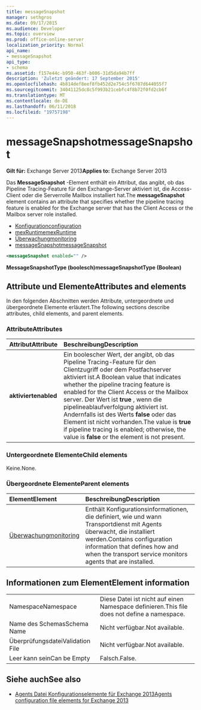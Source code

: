 ```yaml
---
title: messageSnapshot
manager: sethgros
ms.date: 09/17/2015
ms.audience: Developer
ms.topic: overview
ms.prod: office-online-server
localization_priority: Normal
api_name:
- messageSnapshot
api_type:
- schema
ms.assetid: f157e44c-b950-463f-b086-31d5da94b7ff
description: 'Zuletzt geändert: 17 September 2015'
ms.openlocfilehash: 4b814def8eef8fb452d2e754c5f6787d644055f7
ms.sourcegitcommit: 34041125dc8c5f993b21cebfc4f8b72f0fd2cb6f
ms.translationtype: MT
ms.contentlocale: de-DE
ms.lasthandoff: 06/11/2018
ms.locfileid: "19757198"
---
```

# <a name="messagesnapshot"></a><span data-ttu-id="e02ee-103">messageSnapshot</span><span class="sxs-lookup"><span data-stu-id="e02ee-103">messageSnapshot</span></span>

<span data-ttu-id="e02ee-104">**Gilt für:** Exchange Server 2013</span><span class="sxs-lookup"><span data-stu-id="e02ee-104">**Applies to:** Exchange Server 2013</span></span>
  
<span data-ttu-id="e02ee-105">Das **MessageSnapshot** -Element enthält ein Attribut, das angibt, ob das Pipeline Tracing-Feature für den Exchange-Server aktiviert ist, die Access-Client oder die Serverrolle Mailbox installiert hat.</span><span class="sxs-lookup"><span data-stu-id="e02ee-105">The **messageSnapshot** element contains an attribute that specifies whether the pipeline tracing feature is enabled for the Exchange server that has the Client Access or the Mailbox server role installed.</span></span> 
  
- [<span data-ttu-id="e02ee-106">Konfiguration</span><span class="sxs-lookup"><span data-stu-id="e02ee-106">configuration</span></span>](configuration.md)  
- [<span data-ttu-id="e02ee-107">mexRuntime</span><span class="sxs-lookup"><span data-stu-id="e02ee-107">mexRuntime</span></span>](mexruntime.md) 
- [<span data-ttu-id="e02ee-108">Überwachung</span><span class="sxs-lookup"><span data-stu-id="e02ee-108">monitoring</span></span>](monitoring.md) 
- [<span data-ttu-id="e02ee-109">messageSnapshot</span><span class="sxs-lookup"><span data-stu-id="e02ee-109">messageSnapshot</span></span>](messagesnapshot.md)
  
```XML
<messageSnapshot enabled="" />
```

<span data-ttu-id="e02ee-110">**MessageSnapshotType (boolesch)**</span><span class="sxs-lookup"><span data-stu-id="e02ee-110">**messageSnapshotType (Boolean)**</span></span>

## <a name="attributes-and-elements"></a><span data-ttu-id="e02ee-111">Attribute und Elemente</span><span class="sxs-lookup"><span data-stu-id="e02ee-111">Attributes and elements</span></span>

<span data-ttu-id="e02ee-112">In den folgenden Abschnitten werden Attribute, untergeordnete und übergeordnete Elemente erläutert.</span><span class="sxs-lookup"><span data-stu-id="e02ee-112">The following sections describe attributes, child elements, and parent elements.</span></span>
  
### <a name="attributes"></a><span data-ttu-id="e02ee-113">Attribute</span><span class="sxs-lookup"><span data-stu-id="e02ee-113">Attributes</span></span>

|<span data-ttu-id="e02ee-114">**Attribut**</span><span class="sxs-lookup"><span data-stu-id="e02ee-114">**Attribute**</span></span>|<span data-ttu-id="e02ee-115">**Beschreibung**</span><span class="sxs-lookup"><span data-stu-id="e02ee-115">**Description**</span></span>|
|:-----|:-----|
|<span data-ttu-id="e02ee-116">**aktiviert**</span><span class="sxs-lookup"><span data-stu-id="e02ee-116">**enabled**</span></span> <br/> |<span data-ttu-id="e02ee-117">Ein boolescher Wert, der angibt, ob das Pipeline Tracing-Feature für den Clientzugriff oder dem Postfachserver aktiviert ist.</span><span class="sxs-lookup"><span data-stu-id="e02ee-117">A Boolean value that indicates whether the pipeline tracing feature is enabled for the Client Access or the Mailbox server.</span></span> <span data-ttu-id="e02ee-118">Der Wert ist **true** , wenn die pipelineablaufverfolgung aktiviert ist. Andernfalls ist des Werts **false** oder das Element ist nicht vorhanden.</span><span class="sxs-lookup"><span data-stu-id="e02ee-118">The value is **true** if pipeline tracing is enabled; otherwise, the value is **false** or the element is not present.</span></span>  <br/> |
   
### <a name="child-elements"></a><span data-ttu-id="e02ee-119">Untergeordnete Elemente</span><span class="sxs-lookup"><span data-stu-id="e02ee-119">Child elements</span></span>

<span data-ttu-id="e02ee-120">Keine.</span><span class="sxs-lookup"><span data-stu-id="e02ee-120">None.</span></span>
  
### <a name="parent-elements"></a><span data-ttu-id="e02ee-121">Übergeordnete Elemente</span><span class="sxs-lookup"><span data-stu-id="e02ee-121">Parent elements</span></span>

|<span data-ttu-id="e02ee-122">**Element**</span><span class="sxs-lookup"><span data-stu-id="e02ee-122">**Element**</span></span>|<span data-ttu-id="e02ee-123">**Beschreibung**</span><span class="sxs-lookup"><span data-stu-id="e02ee-123">**Description**</span></span>|
|:-----|:-----|
|[<span data-ttu-id="e02ee-124">Überwachung</span><span class="sxs-lookup"><span data-stu-id="e02ee-124">monitoring</span></span>](monitoring.md) <br/> |<span data-ttu-id="e02ee-125">Enthält Konfigurationsinformationen, die definiert, wie und wann Transportdienst mit Agents überwacht, die installiert werden.</span><span class="sxs-lookup"><span data-stu-id="e02ee-125">Contains configuration information that defines how and when the transport service monitors agents that are installed.</span></span>  <br/> |
   
## <a name="element-information"></a><span data-ttu-id="e02ee-126">Informationen zum Element</span><span class="sxs-lookup"><span data-stu-id="e02ee-126">Element information</span></span>

|||
|:-----|:-----|
|<span data-ttu-id="e02ee-127">Namespace</span><span class="sxs-lookup"><span data-stu-id="e02ee-127">Namespace</span></span>  <br/> |<span data-ttu-id="e02ee-128">Diese Datei ist nicht auf einen Namespace definieren.</span><span class="sxs-lookup"><span data-stu-id="e02ee-128">This file does not define a namespace.</span></span>  <br/> |
|<span data-ttu-id="e02ee-129">Name des Schemas</span><span class="sxs-lookup"><span data-stu-id="e02ee-129">Schema Name</span></span>  <br/> |<span data-ttu-id="e02ee-130">Nicht verfügbar.</span><span class="sxs-lookup"><span data-stu-id="e02ee-130">Not available.</span></span>  <br/> |
|<span data-ttu-id="e02ee-131">Überprüfungsdatei</span><span class="sxs-lookup"><span data-stu-id="e02ee-131">Validation File</span></span>  <br/> |<span data-ttu-id="e02ee-132">Nicht verfügbar.</span><span class="sxs-lookup"><span data-stu-id="e02ee-132">Not available.</span></span>  <br/> |
|<span data-ttu-id="e02ee-133">Leer kann sein</span><span class="sxs-lookup"><span data-stu-id="e02ee-133">Can be Empty</span></span>  <br/> |<span data-ttu-id="e02ee-134">Falsch.</span><span class="sxs-lookup"><span data-stu-id="e02ee-134">False.</span></span>  <br/> |
   
## <a name="see-also"></a><span data-ttu-id="e02ee-135">Siehe auch</span><span class="sxs-lookup"><span data-stu-id="e02ee-135">See also</span></span>

- [<span data-ttu-id="e02ee-136">Agents Datei Konfigurationselemente für Exchange 2013</span><span class="sxs-lookup"><span data-stu-id="e02ee-136">Agents configuration file elements for Exchange 2013</span></span>](agents-configuration-file-elements-for-exchange-2013.md)

